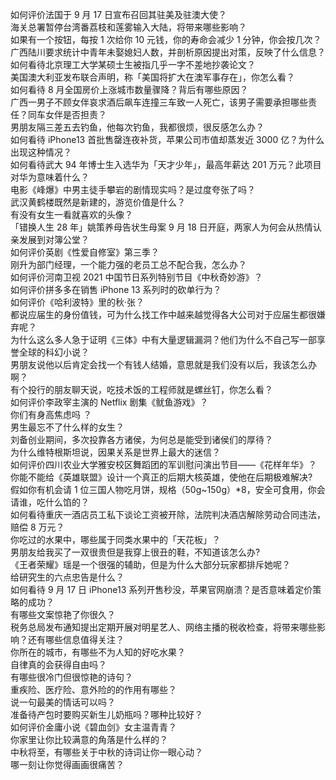 如何评价法国于 9 月 17 日宣布召回其驻美及驻澳大使？  
海关总署暂停台湾番荔枝和莲雾输入大陆，将带来哪些影响？  
如果有一个按钮，每按 1 次给你 10 元钱，你的寿命会减少 1 分钟，你会按几次？  
广西陆川要求统计中青年未娶媳妇人数，并剖析原因提出对策，反映了什么信息？  
如何看待北京理工大学某硕士生被指几乎一字不差地抄袭论文？  
美国澳大利亚发布联合声明，称「美国将扩大在澳军事存在」，你怎么看？  
如何看待 8 月全国房价上涨城市数量骤降？背后有哪些原因？  
广西一男子不顾女伴哀求酒后飙车连撞三车致一人死亡，该男子需要承担哪些责任？同车女伴是否担责？  
男朋友隔三差五去钓鱼，他每次钓鱼，我都很烦，很反感怎么办？  
如何看待 iPhone13 首批售罄连夜补货，苹果公司市值却蒸发近 3000 亿？为什么出现这种情况？  
如何看待武大 94 年博士生入选华为「天才少年」，最高年薪达 201 万元？此项目对华为意味着什么？  
电影《峰爆》中男主徒手攀岩的剧情现实吗？是过度夸张了吗？  
武汉黄鹤楼既然是新建的，游览价值是什么？  
有没有女生一看就喜欢的头像？  
「错换人生 28 年」姚策养母告状生母案 9 月 18 日开庭，两家人为何会从热情认亲发展到对簿公堂？  
如何评价英剧《性爱自修室》第三季？  
刚升为部门经理，一个能力强的老员工总不配合我，怎么办？  
如何评价河南卫视 2021 中国节日系列特别节目《中秋奇妙游》？  
如何评价拼多多在销售 iPhone 13 系列时的砍单行为？  
如何评价《哈利波特》里的秋·张？  
都说应届生的身份值钱，可为什么找工作中越来越觉得各大公司对于应届生都很嫌弃呢？  
为什么这么多人急于证明《三体》中有大量逻辑漏洞？他们为什么不自己写一部享誉全球的科幻小说？  
男朋友说他以后肯定会找一个有钱人结婚，意思就是我们没有以后，我该怎么办啊？  
有个投行的朋友聊天说，吃技术饭的工程师就是螺丝钉，你怎么看？  
如何评价李政宰主演的 Netflix 剧集《鱿鱼游戏》？  
你们有身高焦虑吗 ？  
男生最忘不了什么样的女生？  
刘备创业期间，多次投靠各方诸侯，为何总是能受到诸侯们的厚待？  
为什么维特根斯坦说，因果关系是世界上最大的迷信？  
如何评价四川农业大学雅安校区舞蹈团的军训慰问演出节目——《花样年华》？  
你能不能给《英雄联盟》设计一个真正的后期大核英雄，使他在后期极难解决?  
假如你有机会请 1 位三国人物吃月饼，规格（50g~150g）*8，安全可食用，你会请谁，吃什么馅的？  
如何看待重庆一酒店员工私下谈论工资被开除，法院判决酒店解除劳动合同违法，赔偿 8 万元？  
你吃过的水果中，哪些属于同类水果中的「天花板」？  
男朋友给我买了一双很贵但是我穿上很丑的鞋，不知道该怎么办?  
《王者荣耀》瑶是一个很强的辅助，但是为什么大部分玩家都排斥她呢？  
给研究生的六点忠告是什么？  
如何看待 9 月 17 日 iPhone13 系列开售秒没，苹果官网崩溃？是否意味着定价策略的成功？  
有哪些文案惊艳了你很久？  
税务总局发布通知提出定期开展对明星艺人、网络主播的税收检查，将带来哪些影响？还有哪些信息值得关注？  
你所在的城市，有哪些不为人知的好吃水果？  
自律真的会获得自由吗？  
有哪些很冷门但很惊艳的诗句？  
重疾险、医疗险、意外险的的作用有哪些？  
说一句最美的情话可以吗？  
准备待产包时要购买新生儿奶瓶吗？哪种比较好？  
如何评价金庸小说《碧血剑》女主温青青？  
你家里让你比较满意的角落是什么样的？  
中秋将至，有哪些关于中秋的诗词让你一眼心动？  
哪一刻让你觉得画画很痛苦？  
